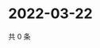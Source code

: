 # 2022-03-22

共 0 条

<!-- BEGIN WEIBO -->
<!-- 最后更新时间 Tue Mar 22 2022 11:24:32 GMT+0800 (China Standard Time) -->

<!-- END WEIBO -->

